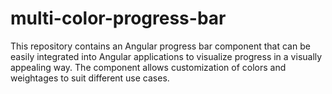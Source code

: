 # multi-color-progress-bar
This repository contains an Angular progress bar component that can be easily integrated into Angular applications to visualize progress in a visually appealing way. The component allows customization of colors and weightages to suit different use cases.
